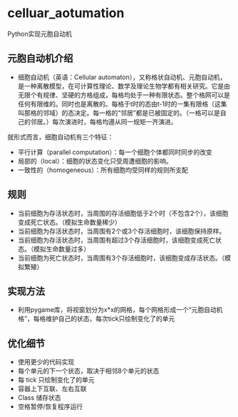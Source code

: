 # celluar_aotumation
Python实现元胞自动机
## 元胞自动机介绍
- 细胞自动机（英语：Cellular automaton），又称格状自动机、元胞自动机，是一种离散模型，在可计算性理论、数学及理论生物学都有相关研究。它是由无限个有规律、坚硬的方格组成，每格均处于一种有限状态。整个格网可以是任何有限维的。同时也是离散的。每格于t时的态由t-1时的一集有限格（这集叫那格的邻域）的态决定。每一格的“邻居”都是已被固定的。（一格可以是自己的邻居。）每次演进时，每格均遵从同一规矩一齐演进。

就形式而言，细胞自动机有三个特征：

- 平行计算（parallel computation）：每一个细胞个体都同时同步的改变
- 局部的（local）：细胞的状态变化只受周遭细胞的影响。
- 一致性的（homogeneous）：所有细胞均受同样的规则所支配
## 规则
- 当前细胞为存活状态时，当周围的存活细胞低于2个时（不包含2个），该细胞变成死亡状态。（模拟生命数量稀少）
- 当前细胞为存活状态时，当周围有2个或3个存活细胞时，该细胞保持原样。
- 当前细胞为存活状态时，当周围有超过3个存活细胞时，该细胞变成死亡状态。（模拟生命数量过多）
- 当前细胞为死亡状态时，当周围有3个存活细胞时，该细胞变成存活状态。（模拟繁殖）

## 实现方法
- 利用pygame库，将视窗划分为x*x的网格，每个网格形成一个“元胞自动机格”，每格维护自己的状态，每次tick只绘制变化了的单元

## 优化细节
- 使用更少的代码实现
- 每个单元的下一个状态，取决于相邻8个单元的状态
- 每 tick 只绘制变化了的单元
- 容器上下互联、左右互联
- Class 储存状态
- 空格暂停/恢复程序运行
